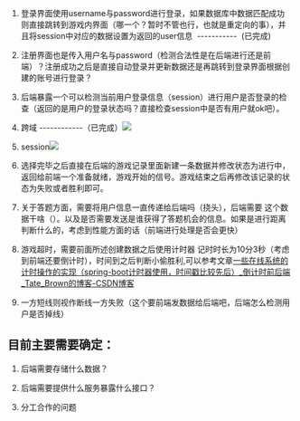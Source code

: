 1. 登录界面使用username与password进行登录，如果数据库中数据匹配成功则直接跳转到游戏内界面（哪一个？暂时不管也行，也就是重定向的事），并且将session中对应的数据设置为返回的user信息  -----------  (已完成)

2. 注册界面也是传入用户名与password（检测合法性是在后端进行还是前端）？注册成功之后是直接自动登录并更新数据还是再跳转到登录界面根据创建的账号进行登录？

3. 后端暴露一个可以检测当前用户登录信息（session）进行用户是否登录的检查（返回的是用户的登录状态吗？直接检查session中是否有用户就ok吧）。

4. 跨域 ------------（已完成）![](C:\Users\ASUS\AppData\Roaming\marktext\images\2023-05-24-19-03-54-image.png)

5. session![](C:\Users\ASUS\AppData\Roaming\marktext\images\2023-05-24-19-10-02-image.png)

6. 选择完毕之后直接在后端的游戏记录里面新建一条数据并修改状态为进行中，返回给前端一个准备就绪，游戏开始的信号。游戏结束之后再修改该记录的状态为失败或者胜利即可。

7. 关于答题方面，需要将用户信息一直传递给后端吗（挠头），后端需要 这个数据干啥（）。以及是否需要发送是谁获得了答题机会的信息。如果是进行距离判断什么的，考虑到性能方面的话（前端进行处理是否会更快）

8. 游戏超时，需要前面所述创建数据之后使用计时器 记时时长为10分3秒（考虑到前端还要倒计时），时间到之后判断小偷胜利,可以参考文章[一些在线系统的计时操作的实现（spring-boot计时器使用，时间戳比较先后）_倒计时前后端_Tate_Brown的博客-CSDN博客](https://blog.csdn.net/TateBrwonJava/article/details/80902584)

9. 一方短线则视作断线一方失败（这个要前端发数据给后端吧，后端怎么检测用户是否掉线）

## 目前主要需要确定：

1. 后端需要存储什么数据？

2. 后端需要提供什么服务暴露什么接口？

3. 分工合作的问题
